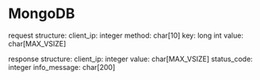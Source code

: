# MongoDB

request structure:
client_ip: integer
method: char[10]
key: long int
value: char[MAX_VSIZE]

response structure:
client_ip: integer
value: char[MAX_VSIZE]
status_code: integer
info_message: char[200]


